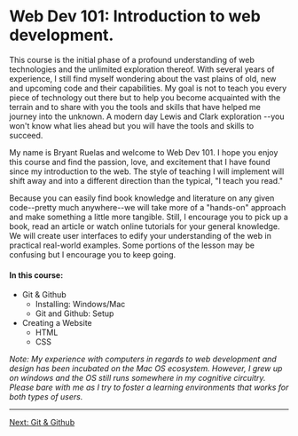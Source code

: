# Web Dev 101: Introduction to web development.
This course is the initial phase of a profound understanding of web
technologies and the unlimited exploration thereof. With several years
of experience, I still find myself wondering about the vast plains of
old, new and upcoming code and their capabilities. My goal is not to teach
you every piece of technology out there but to help you become acquainted 
with the terrain and to share with you the tools and skills that have helped 
me journey into the unknown. A modern day Lewis and Clark exploration
--you won't know what lies ahead but you will have the tools and skills to succeed.

My name is Bryant Ruelas and welcome to Web Dev 101. I hope you enjoy this
course and find the passion, love, and excitement that I have found since 
my introduction to the web. The style of teaching I will implement will shift 
away and into a different direction than the typical, "I teach you read." 

Because you can easily find book knowledge and literature on any given 
code--pretty much anywhere--we will take more of a "hands-on" approach 
and make something a little more tangible. Still, I encourage you to pick 
up a book, read an article or watch online tutorials for your general knowledge.
We will create user interfaces to edify your understanding of the web 
in practical real-world examples. Some portions of the lesson may be confusing 
but I encourage you to keep going. 

#### In this course:

- Git & Github
  - Installing: Windows/Mac
  - Git and Github: Setup
- Creating a Website
  - HTML
  - CSS

*Note: My experience with computers in regards to web development and design
has been incubated on the Mac OS ecosystem. However, I grew up on windows
and the OS still runs somewhere in my cognitive circuitry. Please bare with me as I
try to foster a learning environments that works for both types of users.*


---

[Next: Git & Github](./Git&Github/)

